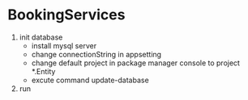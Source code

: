 # BookingServices

1. init database
   - install mysql server
   - change connectionString in appsetting
   - change default project in package manager console to project *.Entity
   - excute command update-database
3. run
